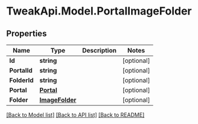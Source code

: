 # TweakApi.Model.PortalImageFolder
## Properties

Name | Type | Description | Notes
------------ | ------------- | ------------- | -------------
**Id** | **string** |  | [optional] 
**PortalId** | **string** |  | [optional] 
**FolderId** | **string** |  | [optional] 
**Portal** | [**Portal**](Portal.md) |  | [optional] 
**Folder** | [**ImageFolder**](ImageFolder.md) |  | [optional] 

[[Back to Model list]](../README.md#documentation-for-models) [[Back to API list]](../README.md#documentation-for-api-endpoints) [[Back to README]](../README.md)

